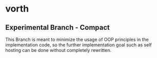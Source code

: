 # vorth
## Experimental Branch - Compact

This Branch is meant to minimize the usage of OOP principles in the implementation code, 
so the further implementation goal such as self hosting can be done without completely rewritten.
